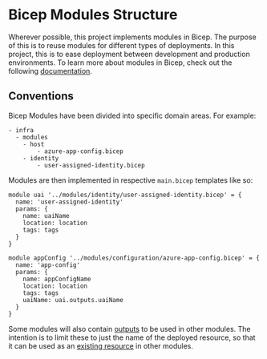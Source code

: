 # Bicep Modules Structure

Wherever possible, this project implements modules in Bicep. The purpose of this is to reuse modules for different types of deployments. In this project, this is to ease deployment between development and production environments. To learn more about modules in Bicep, check out the following [documentation](https://learn.microsoft.com/en-us/azure/azure-resource-manager/bicep/modules?WT.mc_id=MVP_400037).

## Conventions

Bicep Modules have been divided into specific domain areas. For example:

```
- infra
  - modules
    - host
        - azure-app-config.bicep
    - identity
        - user-assigned-identity.bicep
```

Modules are then implemented in respective `main.bicep` templates like so:

```bicep
module uai '../modules/identity/user-assigned-identity.bicep' = {
  name: 'user-assigned-identity'
  params: {
    name: uaiName
    location: location
    tags: tags
  }
}

module appConfig '../modules/configuration/azure-app-config.bicep' = {
  name: 'app-config'
  params: {
    name: appConfigName
    location: location
    tags: tags
    uaiName: uai.outputs.uaiName
  }
}
```

Some modules will also contain [outputs](https://learn.microsoft.com/azure/azure-resource-manager/bicep/outputs?tabs=azure-powershell&WT.mc_id=MVP_400037) to be used in other modules. The intention is to limit these to just the name of the deployed resource, so that it can be used as an [existing resource](https://learn.microsoft.com/azure/azure-resource-manager/bicep/existing-resource?WT.mc_id=MVP_400037) in other modules.